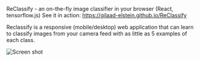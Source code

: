 ReClassify - an on-the-fly image classifier in your browser (React, tensorflow.js)
See it in action: https://gilaad-elstein.github.io/ReClassify

Reclassify is a responsive (mobile/desktop) web application that can learn to classify images from your camera feed with as little as 5 examples of each class. 

![Screen shot](/src/ima/screenshot.jpg)
